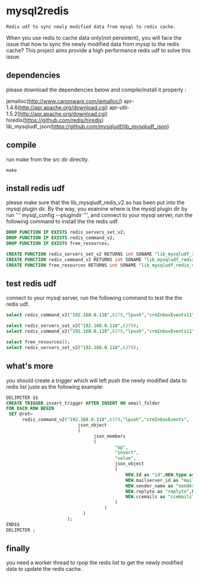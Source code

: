 mysql2redis
===========

    Redis udf to sync newly modified data from mysql to redis cache.



   When you use redis to cache data only(not persistent), you will face the issue that how to sync the newly modified data from mysql to the redis cache? This project aims provide a high performance redis udf to solve this issue.
   
## dependencies
   please download the dependencies below and compile/install it properly :
   
   jemalloc(http://www.canonware.com/jemalloc/)
   apr-1.4.6(http://apr.apache.org/download.cgi)
   apr-util-1.5.2(http://apr.apache.org/download.cgi)
   hiredis(https://github.com/redis/hiredis)
   lib_mysqludf_json(https://github.com/mysqludf/lib_mysqludf_json)
   
   
## compile  
   run  make from the src dir directly.
  ```
  make
  ```
   
## install redis udf  
  please make sure that  the lib_mysqludf_redis_v2.so has been put into the mysql plugin dir. By the way, you examine where is the mysql plugin dir by run '''
  mysql_config  --plugindir
  ''', and connect to your mysql server, run the following command to install the the redis udf.
  ```sql
DROP FUNCTION IF EXISTS redis_servers_set_v2;
DROP FUNCTION IF EXISTS redis_command_v2;
DROP FUNCTION IF EXISTS free_resources;

CREATE FUNCTION redis_servers_set_v2 RETURNS int SONAME "lib_mysqludf_redis_v2.so";
CREATE FUNCTION redis_command_v2 RETURNS int SONAME "lib_mysqludf_redis_v2.so";
CREATE FUNCTION free_resources RETURNS int SONAME "lib_mysqludf_redis_v2.so";
  ```
  
## test redis udf  
   connect to your mysql server, run the following command to test the the redis udf.
```sql
select redis_command_v2("192.168.0.118",6379,"lpush","crmInboxEvents11",json_object(json_members("op","insert","value","valuettt")));

select redis_servers_set_v2("192.168.0.118",6379);
select redis_command_v2("192.168.0.118",6379,"lpush","crmInboxEvents11",json_object(json_members("op","insert","value","valuettt")));

select free_resources();
select redis_servers_set_v2("192.168.0.118",6379);
```

## what's more
   you should create a trigger which will left push the newly modified data to redis list juste as the following  example:
   ```sql
DELIMITER $$
CREATE TRIGGER insert_trigger AFTER INSERT ON email_folder
  FOR EACH ROW BEGIN
    SET @ret=
     	 redis_command_v2("192.168.0.118",6379,"lpush","crmInboxEvents",
							  json_object
                              (
							    	json_members
									(
											"op",
											"insert",
											"value",
											json_object
											(
												NEW.Id as "id",NEW.type as "type",
												NEW.mailserver_id as "mailserverId",NEW.sender as "sender",
												NEW.sender_name as "senderName",NEW.recevier as "recevier",
												NEW.replyto as "replyto",NEW.bbemails as "bbemails",
												NEW.ccemails as "ccemails",NEW.subject as "subject"
                                            )
										)
						    	)
					      );
  END$$
DELIMITER ;
   ```
   
## finally
   you need a worker thread to rpop the redis list to get the newly modified data to update the redis cache.

   
